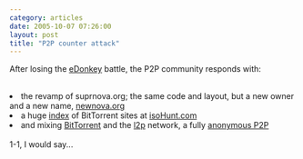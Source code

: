 ```yaml
---
category: articles
date: 2005-10-07 07:26:00
layout: post
title: "P2P counter attack"
---
```


After losing the <a href="http://alinobairro.blogspot.com/2005/09/edonkey-is-closing.html">eDonkey</a> battle, the P2P community responds with:<br /><br />  <li>the revamp of suprnova.org; the same code and layout, but a new owner and a new name, <a href="http://www.newnova.org">newnova.org</a><br />  <li>a huge <a href="http://isohunt.com/stats.php?mode=btSites">index</a> of BitTorrent sites at <a href="http://www.isohunt.com">isoHunt.com</a><br />  <li>and mixing <a href="http://www.bittorrent.com">BitTorrent</a> and the <a href="http://www.l2p,net">l2p</a> network, a fully <a href="http://www.gotroot.com/tiki-read_article.php?articleId=195">anonymous P2P</a><br /><br />1-1, I would say...
